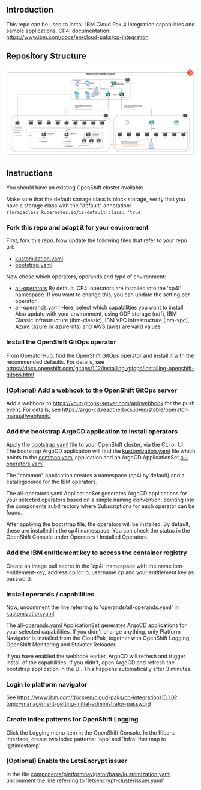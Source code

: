 ## Introduction


This repo can be used to install IBM Cloud Pak 4 Integration capabilities and sample applications. CP4I documentation: https://www.ibm.com/docs/en/cloud-paks/cp-integration

## Repository Structure

![Repository structure](./media/CP4I-GitOps-Repo-Setup.png)

## Instructions

You should have an existing OpenShift cluster available. 

Make sure that the default storage class is block storage, verify that you have a storage class with the "default" annotation: ```storageclass.kubernetes.io/is-default-class: 'true'```

### Fork this repo and adapt it for your environment

First, fork this repo. Now update the following files that refer to your repo url:

- [kustomization.yaml](./argocd/kustomization.yaml)
- [bootstrap.yaml](./argocd/bootstrap.yaml)

Now chose which operators, operands and type of environment:

- [all-operators](argocd/operators/all-operators.yaml) By default, CP4I operators are installed into the 'cp4i' namespace. If you want to change this, you can update the setting per operator. 
- [all-operands.yaml](argocd/operands/all-operands.yaml) Here, select which capabilities you want to install. Also update with your environment, using ODF storage (odf), IBM Classic infrastructure (ibm-classic), IBM VPC infrastructure (ibm-vpc), Azure (azure or azure-nfs) and AWS (aws) are valid values

### Install the OpenShift GitOps operator

From OperatorHub, find the OpenShift GitOps operator and install it with the recommended defaults. For details, see https://docs.openshift.com/gitops/1.12/installing_gitops/installing-openshift-gitops.html

### (Optional) Add a webhook to the OpenShift GitOps server

Add a webhook to https://your-gitops-server.com/api/webhook for the push event. For details, see https://argo-cd.readthedocs.io/en/stable/operator-manual/webhook/

### Add the bootstrap ArgoCD application to install operators

Apply the [bootstrap.yaml](./argocd/bootstrap.yaml) file to your OpenShift cluster, via the CLI or UI. The bootstrap ArgoCD application will find the [kustomization.yaml](./argocd/kustomization.yaml) file which points to the [common.yaml](./argocd/common.yaml) application and an ArgoCD ApplicationSet [all-operators.yaml](./argocd/operators/all-operators.yaml)

The "common" application creates a namespace (cp4i by default) and a catalogsource for the IBM operators.

The all-operators.yaml ApplicationSet generates ArgoCD applications for your selected operators based on a simple naming convention, pointing into the components subdirectory where Subscriptions for each operator can be found.

After applying the bootstrap file, the operators will be installed. By default, these are installed in the cp4i namespace. You can check the status in the OpenShift Console under Operators / Installed Operators.

### Add the IBM entitlement key to access the container registry

Create an image pull secret in the 'cp4i' namespace with the name ibm-entitlement-key, address cp.icr.io, username cp and your entitlement key as password.

### Install operands / capabilities

Now, uncomment the line referring to 'operands/all-operands.yaml' in [kustomization.yaml](./argocd/kustomization.yaml)

The [all-operands.yaml](argocd/operands/all-operands.yaml) ApplicationSet generates ArgoCD applications for your selected capabilities. If you didn't change anything, only Platform Navigator is installed from the CloudPak, together with OpenShift Logging, OpenShift Monitoring and Stakater Reloader.

If you have enabled the webhook earlier, ArgoCD will refresh and trigger install of the capabilities. If you didn't, open ArgoCD and refresh the bootstrap application in the UI. This happens automatically after 3 minutes.

### Login to platform navigator ###

See https://www.ibm.com/docs/en/cloud-paks/cp-integration/16.1.0?topic=management-getting-initial-administrator-password

### Create index patterns for OpenShift Logging

Click the Logging menu item in the OpenShift Console. In the Kibana interface, create two index patterns: 'app' and 'infra' that map to '@timestamp'


### (Optional) Enable the LetsEncrypt issuer

In the file [components/platformnavigator/base/kustomization.yaml](components/platformnavigator/base/kustomization.yaml) uncomment the line referring to 'letsencrypt-clusterissuer.yaml'
